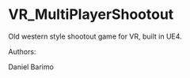 # VR_MultiPlayerShootout
Old western style shootout game for VR, built in UE4.

Authors:

Daniel Barimo
